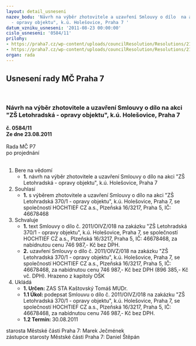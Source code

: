 ```yaml
---
layout: detail_usneseni
nazev_bodu: 'Návrh na výběr zhotovitele a uzavření Smlouvy o dílo  na akci "ZŠ Letohradská
  - opravy objektu", k.ú. Holešovice, Praha 7 '
datum_vzniku_usneseni: '2011-08-23 00:00:00'
cislo_usneseni: '0584/11'
prilohy:
- https://praha7.cz/wp-content/uploads/councilResolution/Resolutions/21441/39-11-sod_op.doc
- https://praha7.cz/wp-content/uploads/councilResolution/Resolutions/21441/39-11-popt%c3%a1vka.doc
organ: rada
---
```

<div id="ucUsn_pList" class="usn">
	<span><h2>Usnesení rady MČ Praha 7 </h2>
<br></span><div class="standBody">
<span><h3>Návrh na výběr zhotovitele a uzavření Smlouvy o dílo  na akci "ZŠ Letohradská - opravy objektu", k.ú. Holešovice, Praha 7 </h3></span><div class="center">
		<strong>č. 0584/11</strong><br>
	</div>
<div class="center">
		<strong>Ze dne 23.08.2011</strong><br><br>
	</div>Rada MČ P7<br> po projednání<br><br><ol>
<li>Bere na vědomí<ul><li>
<strong>1.</strong> návrh na výběr zhotovitele a uzavření Smlouvy o dílo  na akci "ZŠ Letohradská - opravy objektu", k.ú. Holešovice, Praha 7 </li></ul>
</li>
<li>Souhlasí<ul><li>
<strong>1.</strong> s výběrem zhotovitele a uzavření Smlouvy o dílo na akci "ZŠ Letohradská 370/1 - opravy objektu", k.ú. Holešovice,  Praha 7, se společností  HOCHTIEF CZ a.s., Plzeňská 16/3217, Praha 5, IČ: 46678468 </li></ul>
</li>
<li>Schvaluje<ul>
<li>
<strong>1.</strong> text Smlouvy o dílo č. 2011/OIVZ/018 na zakázku "ZŠ Letohradská 370/1 - opravy objektu", k.ú. Holešovice,  Praha 7, se společností  HOCHTIEF CZ a.s., Plzeňská 16/3217, Praha 5, IČ: 46678468, za nabídnutou cenu 746 987,- Kč bez DPH.</li>
<li>
<strong>2.</strong> uzavření Smlouvy o dílo  č. 2011/OIVZ/018 na zakázku "ZŠ Letohradská 370/1 - opravy objektu", k.ú. Holešovice,  Praha 7, se společností  HOCHTIEF CZ a.s., Plzeňská 16/3217, Praha 5, IČ: 46678468, za nabídnutou cenu  746 987,- Kč bez DPH (896 385,- Kč vč. DPH). Hrazeno z kapitoly OŠK    </li>
</ul>
</li>
<li>Ukládá<ul>
<li>
<strong>1. Určen: </strong>ZAS STA Kaštovský Tomáš MUDr.</li>
<li>
<strong>1.1 Úkol: </strong>podepsat  Smlouvu o dílo  č. 2011/OIVZ/018 na zakázku "ZŠ Letohradská 370/1 - opravy objektu", k.ú. Holešovice,  Praha 7, se společností  HOCHTIEF CZ a.s., Plzeňská 16/3217, Praha 5, IČ: 46678468, za nabídnutou cenu 746 987,- Kč  bez DPH.</li>
<li>
<strong>1.2 Termín: </strong>30.08.2011</li>
</ul>
</li>
</ol>starosta Městské části Praha 7: Marek Ječmének<br>zástupce starosty Městské části Praha 7: Daniel Štěpán 
</div>
</div>